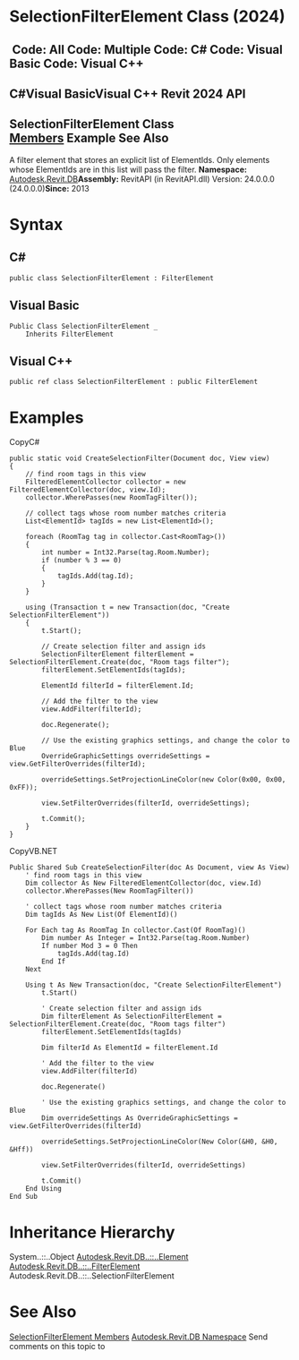 # SelectionFilterElement Class (2024)

﻿
 Code: All Code: Multiple Code: C# Code: Visual Basic Code: Visual C++   
---  
C#Visual BasicVisual C++
Revit 2024 API  
---  
SelectionFilterElement Class  
[Members](e4fc753d-21fc-6208-f9f8-567f15d5ae88.md "SelectionFilterElement Members") Example See Also  
---  
A filter element that stores an explicit list of ElementIds. Only elements whose ElementIds are in this list will pass the filter. 
**Namespace:** [Autodesk.Revit.DB](87546ba7-461b-c646-cbb1-2cb8f5bff8b2.md "Autodesk.Revit.DB Namespace")**Assembly:** RevitAPI (in RevitAPI.dll) Version: 24.0.0.0 (24.0.0.0)**Since:** 2013 
# Syntax
C#  
---  
```text
public class SelectionFilterElement : FilterElement
```
  
Visual Basic  
---  
```text
Public Class SelectionFilterElement _
	Inherits FilterElement
```
  
Visual C++  
---  
```text
public ref class SelectionFilterElement : public FilterElement
```
  
# Examples
CopyC#
```text
public static void CreateSelectionFilter(Document doc, View view)
{
    // find room tags in this view
    FilteredElementCollector collector = new FilteredElementCollector(doc, view.Id);
    collector.WherePasses(new RoomTagFilter());

    // collect tags whose room number matches criteria
    List<ElementId> tagIds = new List<ElementId>();

    foreach (RoomTag tag in collector.Cast<RoomTag>())
    {
        int number = Int32.Parse(tag.Room.Number);
        if (number % 3 == 0)
        {
            tagIds.Add(tag.Id);
        }
    }

    using (Transaction t = new Transaction(doc, "Create SelectionFilterElement"))
    {
        t.Start();

        // Create selection filter and assign ids
        SelectionFilterElement filterElement = SelectionFilterElement.Create(doc, "Room tags filter");
        filterElement.SetElementIds(tagIds);

        ElementId filterId = filterElement.Id;

        // Add the filter to the view
        view.AddFilter(filterId);

        doc.Regenerate();

        // Use the existing graphics settings, and change the color to Blue
        OverrideGraphicSettings overrideSettings = view.GetFilterOverrides(filterId);

        overrideSettings.SetProjectionLineColor(new Color(0x00, 0x00, 0xFF));

        view.SetFilterOverrides(filterId, overrideSettings);

        t.Commit();
    }
}
```

CopyVB.NET
```text
Public Shared Sub CreateSelectionFilter(doc As Document, view As View)
    ' find room tags in this view
    Dim collector As New FilteredElementCollector(doc, view.Id)
    collector.WherePasses(New RoomTagFilter())

    ' collect tags whose room number matches criteria
    Dim tagIds As New List(Of ElementId)()

    For Each tag As RoomTag In collector.Cast(Of RoomTag)()
        Dim number As Integer = Int32.Parse(tag.Room.Number)
        If number Mod 3 = 0 Then
            tagIds.Add(tag.Id)
        End If
    Next

    Using t As New Transaction(doc, "Create SelectionFilterElement")
        t.Start()

        ' Create selection filter and assign ids
        Dim filterElement As SelectionFilterElement = SelectionFilterElement.Create(doc, "Room tags filter")
        filterElement.SetElementIds(tagIds)

        Dim filterId As ElementId = filterElement.Id

        ' Add the filter to the view
        view.AddFilter(filterId)

        doc.Regenerate()

        ' Use the existing graphics settings, and change the color to Blue
        Dim overrideSettings As OverrideGraphicSettings = view.GetFilterOverrides(filterId)

        overrideSettings.SetProjectionLineColor(New Color(&H0, &H0, &Hff))

        view.SetFilterOverrides(filterId, overrideSettings)

        t.Commit()
    End Using
End Sub
```

# Inheritance Hierarchy
System..::..Object [Autodesk.Revit.DB..::..Element](eb16114f-69ea-f4de-0d0d-f7388b105a16.md "Element Class") [Autodesk.Revit.DB..::..FilterElement](909615cd-8abd-044a-cff2-f21fd95b8ee7.md "FilterElement Class") Autodesk.Revit.DB..::..SelectionFilterElement
# See Also
[SelectionFilterElement Members](e4fc753d-21fc-6208-f9f8-567f15d5ae88.md "SelectionFilterElement Members")
[Autodesk.Revit.DB Namespace](87546ba7-461b-c646-cbb1-2cb8f5bff8b2.md "Autodesk.Revit.DB Namespace")
Send comments on this topic to 